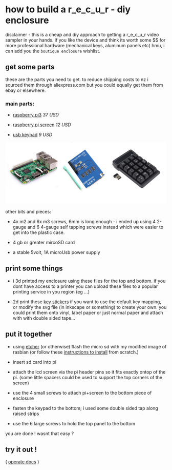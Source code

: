 # how to build a r_e_c_u_r - diy enclosure

disclaimer - this is a cheap and diy approach to getting a r_e_c_u_r video sampler in your hands. if you like the device and think its worth some $$ for more professional hardware (mechanical keys, aluminum panels etc) hmu, i can add you the `boutique enclosure` wishlist.

## get some parts

these are the parts you need to get. to reduce shipping costs to nz i sourced them through aliexpress.com but you could equally get them from ebay or elsewhere.

### main parts:

- [raspberry pi3] *37 USD*

- [raspberry pi screen] *12 USD*

- [usb keypad] *9 USD*

![main parts][main parts]

other bits and pieces:

- 4x m2 and 6x m3 screws, 6mm is long enough - i ended up using 4 2-gauge and 6 4-gauge self tapping screws instead which were easier to get into the plastic case.

- 4 gb or greater mircoSD card

- a stable 5volt, 1A microUsb power supply

## print some things

- i 3d printed my enclosure using these files for the top and bottom. if you dont have access to a printer you can upload these files to a popular printing service in you region (eg ...)

- 2d print these [key stickers] if you want to use the default key mapping, or modify the svg file (in inkscape or something) to create your own. you could print them onto vinyl, label paper or just normal paper  and attach with with double sided tape...

## put it together

- using [etcher] (or otherwise) flash the micro sd with my modified image of rasbian (or follow these [instructions to install] from scratch.)

- insert sd card into pi

- attach the lcd screen via the pi header pins so it fits exactly ontop of the pi. (some little spacers could be used to support the top corners of the screen)

- use the 4 small screws to attach pi+screen to the bottom piece of enclosure

- fasten the keypad to the bottom; i used some double sided tap along raised strips

- use the 6 large screws to hold the top panel to the bottom

you are done ! wasnt that easy ?

## try it out !

( [operate docs] )

[raspberry pi3]:https://www.aliexpress.com/item/RS-Version-2016-New-Raspberry-Pi-3-Model-B-Board-1GB-LPDDR2-BCM2837-Quad-Core-Ras/32789942633.html?spm=a2g0s.9042311.0.0.FkRWty
[main parts]: build_all.jpg
[raspberry pi screen]:https://www.aliexpress.com/item/3-5-Inch-TFT-LCD-Moudle-For-Raspberry-Pi-2-Model-B-RPI-B-raspberry-pi/32707058182.html?spm=a2g0s.13010208.99999999.262.bV4EPV
[usb keypad]:https://www.aliexpress.com/item/2-4G-Wireless-Keyboard-USB-Numeric-Keypad-19-Keys-Mini-Digital-Keyboard-Ultra-Slim-Number-Pad/32818206308.html?spm=a2g0s.9042311.0.0.FkRWty
[key stickers]: https://docs.google.com/document/d/1vhXv5QTfyUqsZuMdQu1lh2dMfEk5HMNVyp8uhrc-I2w/edit?usp=sharing
[etcher]: https://etcher.io
[operate docs]: ./operate_docs.md
[instructions to install]: ../dotfiles/README.md 